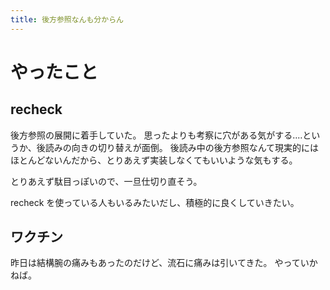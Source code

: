```yaml
---
title: 後方参照なんも分からん
---
```


# やったこと

## recheck

後方参照の展開に着手していた。
思ったよりも考察に穴がある気がする‥‥というか、後読みの向きの切り替えが面倒。
後読み中の後方参照なんて現実的にはほとんどないんだから、とりあえず実装しなくてもいいような気もする。

とりあえず駄目っぽいので、一旦仕切り直そう。

recheck を使っている人もいるみたいだし、積極的に良くしていきたい。

## ワクチン

昨日は結構腕の痛みもあったのだけど、流石に痛みは引いてきた。
やっていかねば。

